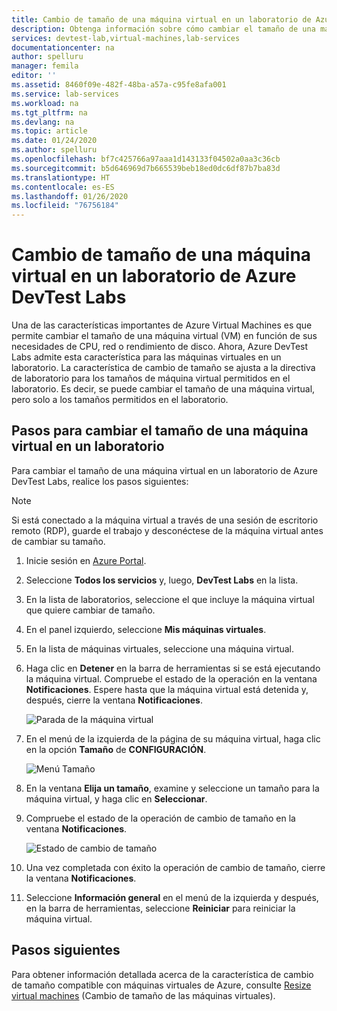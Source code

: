 ```yaml
---
title: Cambio de tamaño de una máquina virtual en un laboratorio de Azure DevTest Labs
description: Obtenga información sobre cómo cambiar el tamaño de una máquina virtual (VM) en Azure DevTest Labs en función de sus necesidades de CPU, red o rendimiento de disco.
services: devtest-lab,virtual-machines,lab-services
documentationcenter: na
author: spelluru
manager: femila
editor: ''
ms.assetid: 8460f09e-482f-48ba-a57a-c95fe8afa001
ms.service: lab-services
ms.workload: na
ms.tgt_pltfrm: na
ms.devlang: na
ms.topic: article
ms.date: 01/24/2020
ms.author: spelluru
ms.openlocfilehash: bf7c425766a97aaa1d143133f04502a0aa3c36cb
ms.sourcegitcommit: b5d646969d7b665539beb18ed0dc6df87b7ba83d
ms.translationtype: HT
ms.contentlocale: es-ES
ms.lasthandoff: 01/26/2020
ms.locfileid: "76756184"
---
```

# <a name="resize-a-vm-in-a-lab-in-azure-devtest-labs"></a>Cambio de tamaño de una máquina virtual en un laboratorio de Azure DevTest Labs
Una de las características importantes de Azure Virtual Machines es que permite cambiar el tamaño de una máquina virtual (VM) en función de sus necesidades de CPU, red o rendimiento de disco. Ahora, Azure DevTest Labs admite esta característica para las máquinas virtuales en un laboratorio. La característica de cambio de tamaño se ajusta a la directiva de laboratorio para los tamaños de máquina virtual permitidos en el laboratorio. Es decir, se puede cambiar el tamaño de una máquina virtual, pero solo a los tamaños permitidos en el laboratorio. 


## <a name="steps-to-resize-a-vm-in-a-lab"></a>Pasos para cambiar el tamaño de una máquina virtual en un laboratorio 
Para cambiar el tamaño de una máquina virtual en un laboratorio de Azure DevTest Labs, realice los pasos siguientes: 

> [!NOTE]
> Si está conectado a la máquina virtual a través de una sesión de escritorio remoto (RDP), guarde el trabajo y desconéctese de la máquina virtual antes de cambiar su tamaño.

1. Inicie sesión en [Azure Portal](https://portal.azure.com).
2. Seleccione **Todos los servicios** y, luego, **DevTest Labs** en la lista.
3. En la lista de laboratorios, seleccione el que incluye la máquina virtual que quiere cambiar de tamaño.  
4. En el panel izquierdo, seleccione **Mis máquinas virtuales**. 
5. En la lista de máquinas virtuales, seleccione una máquina virtual.
6. Haga clic en **Detener** en la barra de herramientas si se está ejecutando la máquina virtual. Compruebe el estado de la operación en la ventana **Notificaciones**. Espere hasta que la máquina virtual está detenida y, después, cierre la ventana **Notificaciones**. 

    ![Parada de la máquina virtual](media/devtest-lab-resize-vm/stop-vm.png)
1. En el menú de la izquierda de la página de su máquina virtual, haga clic en la opción **Tamaño** de **CONFIGURACIÓN**.

    ![Menú Tamaño](media/devtest-lab-resize-vm/size-menu.png)
1. En la ventana **Elija un tamaño**, examine y seleccione un tamaño para la máquina virtual, y haga clic en **Seleccionar**.     
1. Compruebe el estado de la operación de cambio de tamaño en la ventana **Notificaciones**.

    ![Estado de cambio de tamaño](media/devtest-lab-resize-vm/resize-status.png)
10. Una vez completada con éxito la operación de cambio de tamaño, cierre la ventana **Notificaciones**. 
11. Seleccione **Información general** en el menú de la izquierda y después, en la barra de herramientas, seleccione **Reiniciar** para reiniciar la máquina virtual. 

## <a name="next-steps"></a>Pasos siguientes
Para obtener información detallada acerca de la característica de cambio de tamaño compatible con máquinas virtuales de Azure, consulte [Resize virtual machines](https://azure.microsoft.com/blog/resize-virtual-machines/) (Cambio de tamaño de las máquinas virtuales).


